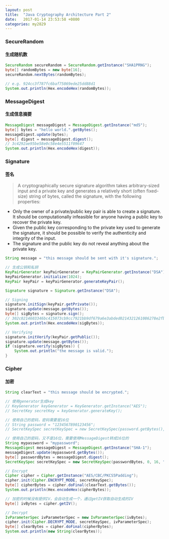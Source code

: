 ```yaml
---
layout: post
title:  "Java Cryptography Architecture Part 2"
date:   2017-01-14 23:53:58 +0800
categories: my2829
---
```


### SecureRandom
#### 生成随机数
```java
SecureRandom secureRandom = SecureRandom.getInstance("SHA1PRNG");
byte[] randomBytes = new byte[16];
secureRandom.nextBytes(randomBytes);

// e.g. 924cc3f787fc6baf75869ede25dd88d1
System.out.println(Hex.encodeHex(randomBytes));
```

### MessageDigest
#### 生成信息摘要
```java
MessageDigest messageDigest = MessageDigest.getInstance("md5");
byte[] bytes = "hello world.".getBytes();
messageDigest.update(bytes);
byte[] digest = messageDigest.digest();
// 3c4292ae95be58e0c58e4e5511f09647
System.out.println(Hex.encodeHex(digest));
```

### Signature
#### 签名
> A cryptographically secure signature algorithm takes arbitrary-sized input and a private key and generates a relatively short (often fixed-size) string of bytes, called the signature, with the following properties:
- Only the owner of a private/public key pair is able to create a signature. It should be computationally infeasible for anyone having a public key to recover the private key.
- Given the public key corresponding to the private key used to generate the signature, it should be possible to verify the authenticity and integrity of the input.
- The signature and the public key do not reveal anything about the private key.

```java
String message = "this message should be sent with it's signature.";

// 生成公钥和私钥
KeyPairGenerator keyPairGenerator = KeyPairGenerator.getInstance("DSA");
keyPairGenerator.initialize(1024);
KeyPair keyPair = keyPairGenerator.generateKeyPair();

Signature signature = Signature.getInstance("DSA");

// Signing
signature.initSign(keyPair.getPrivate());
signature.update(message.getBytes());
byte[] sigBytes = signature.sign();
// 302c0214603346bc415073cb9cc7921bb9df679a6e3abded0214321261086278e2fb016d94c1bc87d048518c184d
System.out.println(Hex.encodeHex(sigBytes));

// Verifying
signature.initVerify(keyPair.getPublic());
signature.update(message.getBytes());
if (signature.verify(sigBytes)) {
    System.out.println("the message is valid.");
}
```

### Cipher
#### 加密
```java
String clearText = "this message should be encrypted.";

// 使用generator生成key
// KeyGenerator keyGenerator = KeyGenerator.getInstance("AES");
// SecretKey secretKey = keyGenerator.generateKey();

// 使用自己的密码，密码需要是16位
// String password = "1234567890123456";
// SecretKeySpec secretKeySpec = new SecretKeySpec(password.getBytes(), "AES");

// 使用自己的密码，又不是16位，需要使用MessageDigest转成16位的
String mypassword = "mypassword";
MessageDigest messageDigest = MessageDigest.getInstance("SHA-1");
messageDigest.update(mypassword.getBytes());
byte[] passwordBytes = messageDigest.digest();
SecretKeySpec secretKeySpec = new SecretKeySpec(passwordBytes, 0, 16, "AES");

// Encrypt
Cipher cipher = Cipher.getInstance("AES/CBC/PKCS5Padding");
cipher.init(Cipher.ENCRYPT_MODE, secretKeySpec);
byte[] cipherBytes = cipher.doFinal(clearText.getBytes());
System.out.println(Hex.encodeHex(cipherBytes));

// 加密的时候没有提供IV，会自动生成一个，通过getIV获取自动生成的IV
byte[] ivBytes = cipher.getIV();

// Decrypt
IvParameterSpec ivParameterSpec = new IvParameterSpec(ivBytes);
cipher.init(Cipher.DECRYPT_MODE, secretKeySpec, ivParameterSpec);
byte[] clearBytes = cipher.doFinal(cipherBytes);
System.out.println(new String(clearBytes));
```


